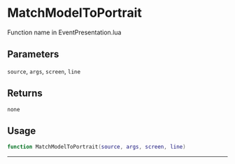 # MatchModelToPortrait
Function name in EventPresentation.lua
## Parameters
`source`, `args`, `screen`, `line`
## Returns
`none`
## Usage
```lua
function MatchModelToPortrait(source, args, screen, line)
```
---
